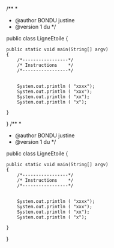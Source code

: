 /** 
 * 
 * @author BONDU justine
 * @version 1 du 
 */

public class LigneEtoile
{

	public static void main(String[] argv)
	{
		/*-----------------*/
		/* Instructions    */
		/*-----------------*/

		
	    System.out.println ( "xxxx");
	    System.out.println ( "xxx");
	    System.out.println ( "xx");
		System.out.println ( "x");
		
	}
}
/** 
 * 
 * @author BONDU justine
 * @version 1 du 
 */

public class LigneEtoile
{

	public static void main(String[] argv)
	{
		/*-----------------*/
		/* Instructions    */
		/*-----------------*/

		
	    System.out.println ( "xxxx");
	    System.out.println ( "xxx");
	    System.out.println ( "xx");
		System.out.println ( "x");
		
	}
}
